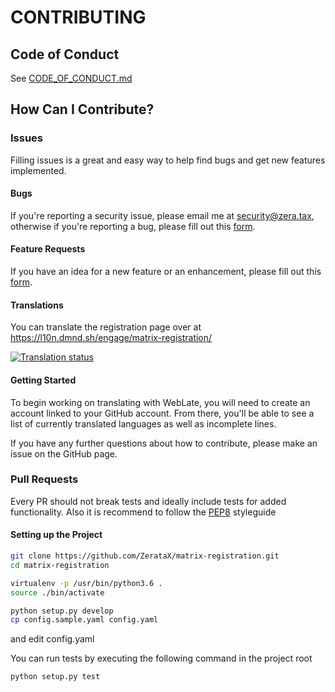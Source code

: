 # CONTRIBUTING
## Code of Conduct
See [CODE_OF_CONDUCT.md](CODE_OF_CONDUCT.md)
## How Can I Contribute?
### Issues
Filling issues is a great and easy way to help find bugs and get new features implemented.
#### Bugs
If you're reporting a security issue, please email me at security@zera.tax, otherwise
if you're reporting a bug, please fill out this [form](https://github.com/ZerataX/matrix-registration/issues/new?labels=bug&template=bug_report.md).
#### Feature Requests
If you have an idea for a new feature or an enhancement, please fill out this [form](https://github.com/ZerataX/matrix-registration/issues/new?labels=enhancement&template=feature_request.md).
#### Translations
You can translate the registration page over at https://l10n.dmnd.sh/engage/matrix-registration/

[![Translation status](https://l10n.dmnd.sh/widgets/matrix-registration/-/open-graph.png)](https://l10n.dmnd.sh/engage/matrix-registration/)

#### Getting Started

To begin working on translating with WebLate, you will need to create an account linked to your GitHub account. From there, you'll be able to see a list of currently translated languages as well as incomplete lines.


If you have any further questions about how to contribute, please make an issue on the GitHub page.


### Pull Requests

Every PR should not break tests and ideally include tests for added functionality.
Also it is recommend to follow the [PEP8](https://www.python.org/dev/peps/pep-0008/) styleguide
#### Setting up the Project

```bash
git clone https://github.com/ZerataX/matrix-registration.git
cd matrix-registration

virtualenv -p /usr/bin/python3.6 .
source ./bin/activate

python setup.py develop
cp config.sample.yaml config.yaml
```

and edit config.yaml

You can run tests by executing the following command in the project root
```bash
python setup.py test
```


